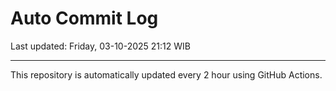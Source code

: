 # Auto Commit Log

Last updated: Friday, 03-10-2025 21:12 WIB

---

This repository is automatically updated every 2 hour using GitHub Actions.
